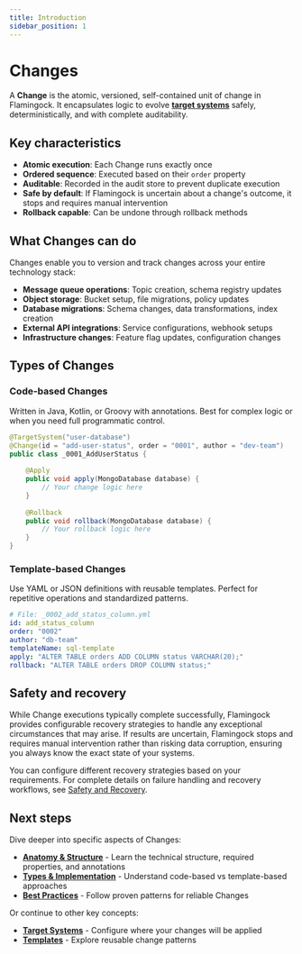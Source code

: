 ```yaml
---
title: Introduction
sidebar_position: 1
---
```


# Changes

A **Change** is the atomic, versioned, self-contained unit of change in Flamingock. It encapsulates logic to evolve [**target systems**](../overview/audit-store-vs-target-system.md) safely, deterministically, and with complete auditability.

## Key characteristics

- **Atomic execution**: Each Change runs exactly once
- **Ordered sequence**: Executed based on their `order` property  
- **Auditable**: Recorded in the audit store to prevent duplicate execution
- **Safe by default**: If Flamingock is uncertain about a change's outcome, it stops and requires manual intervention
- **Rollback capable**: Can be undone through rollback methods

## What Changes can do

Changes enable you to version and track changes across your entire technology stack:

- **Message queue operations**: Topic creation, schema registry updates
- **Object storage**: Bucket setup, file migrations, policy updates  
- **Database migrations**: Schema changes, data transformations, index creation
- **External API integrations**: Service configurations, webhook setups
- **Infrastructure changes**: Feature flag updates, configuration changes

## Types of Changes

### Code-based Changes
Written in Java, Kotlin, or Groovy with annotations. Best for complex logic or when you need full programmatic control.

```java
@TargetSystem("user-database")
@Change(id = "add-user-status", order = "0001", author = "dev-team")
public class _0001_AddUserStatus {
    
    @Apply
    public void apply(MongoDatabase database) {
        // Your change logic here
    }
    
    @Rollback
    public void rollback(MongoDatabase database) {
        // Your rollback logic here
    }
}
```

### Template-based Changes
Use YAML or JSON definitions with reusable templates. Perfect for repetitive operations and standardized patterns.

```yaml
# File: _0002_add_status_column.yml
id: add_status_column
order: "0002"
author: "db-team"
templateName: sql-template
apply: "ALTER TABLE orders ADD COLUMN status VARCHAR(20);"
rollback: "ALTER TABLE orders DROP COLUMN status;"
```

## Safety and recovery

While Change executions typically complete successfully, Flamingock provides configurable recovery strategies to handle any exceptional circumstances that may arise. If results are uncertain, Flamingock stops and requires manual intervention rather than risking data corruption, ensuring you always know the exact state of your systems.

You can configure different recovery strategies based on your requirements. For complete details on failure handling and recovery workflows, see [Safety and Recovery](../safety-and-recovery/introduction.md).

## Next steps

Dive deeper into specific aspects of Changes:

- **[Anatomy & Structure](./anatomy-and-structure.md)** - Learn the technical structure, required properties, and annotations
- **[Types & Implementation](./types-and-implementation.md)** - Understand code-based vs template-based approaches  
- **[Best Practices](./best-practices.md)** - Follow proven patterns for reliable Changes

Or continue to other key concepts:
- **[Target Systems](../target-systems/introduction.md)** - Configure where your changes will be applied
- **[Templates](../templates/templates-introduction.md)** - Explore reusable change patterns